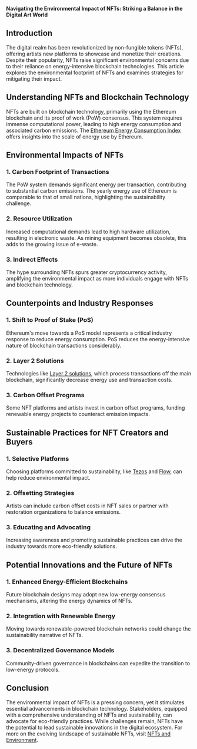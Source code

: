 **Navigating the Environmental Impact of NFTs: Striking a Balance in the Digital Art World**

## Introduction

The digital realm has been revolutionized by non-fungible tokens (NFTs), offering artists new platforms to showcase and monetize their creations. Despite their popularity, NFTs raise significant environmental concerns due to their reliance on energy-intensive blockchain technologies. This article explores the environmental footprint of NFTs and examines strategies for mitigating their impact.

## Understanding NFTs and Blockchain Technology

NFTs are built on blockchain technology, primarily using the Ethereum blockchain and its proof of work (PoW) consensus. This system requires immense computational power, leading to high energy consumption and associated carbon emissions. The [Ethereum Energy Consumption Index](https://digiconomist.net/ethereum-energy-consumption) offers insights into the scale of energy use by Ethereum.

## Environmental Impacts of NFTs

### 1. Carbon Footprint of Transactions

The PoW system demands significant energy per transaction, contributing to substantial carbon emissions. The yearly energy use of Ethereum is comparable to that of small nations, highlighting the sustainability challenge.

### 2. Resource Utilization

Increased computational demands lead to high hardware utilization, resulting in electronic waste. As mining equipment becomes obsolete, this adds to the growing issue of e-waste.

### 3. Indirect Effects

The hype surrounding NFTs spurs greater cryptocurrency activity, amplifying the environmental impact as more individuals engage with NFTs and blockchain technology.

## Counterpoints and Industry Responses

### 1. Shift to Proof of Stake (PoS)

Ethereum's move towards a PoS model represents a critical industry response to reduce energy consumption. PoS reduces the energy-intensive nature of blockchain transactions considerably.

### 2. Layer 2 Solutions

Technologies like [Layer 2 solutions](https://ethereum.org/en/developers/docs/layer-2-scaling/), which process transactions off the main blockchain, significantly decrease energy use and transaction costs.

### 3. Carbon Offset Programs

Some NFT platforms and artists invest in carbon offset programs, funding renewable energy projects to counteract emission impacts.

## Sustainable Practices for NFT Creators and Buyers

### 1. Selective Platforms

Choosing platforms committed to sustainability, like [Tezos](https://tezos.com) and [Flow](https://www.onflow.org), can help reduce environmental impact.

### 2. Offsetting Strategies

Artists can include carbon offset costs in NFT sales or partner with restoration organizations to balance emissions.

### 3. Educating and Advocating

Increasing awareness and promoting sustainable practices can drive the industry towards more eco-friendly solutions.

## Potential Innovations and the Future of NFTs

### 1. Enhanced Energy-Efficient Blockchains

Future blockchain designs may adopt new low-energy consensus mechanisms, altering the energy dynamics of NFTs.

### 2. Integration with Renewable Energy

Moving towards renewable-powered blockchain networks could change the sustainability narrative of NFTs.

### 3. Decentralized Governance Models

Community-driven governance in blockchains can expedite the transition to low-energy protocols.

## Conclusion

The environmental impact of NFTs is a pressing concern, yet it stimulates essential advancements in blockchain technology. Stakeholders, equipped with a comprehensive understanding of NFTs and sustainability, can advocate for eco-friendly practices. While challenges remain, NFTs have the potential to lead sustainable innovations in the digital ecosystem. For more on the evolving landscape of sustainable NFTs, visit [NFTs and Environment](https://www.forbes.com/sites/robertanthonypejman/2021/09/07/why-nfts-are-one-of-the-most-important-innovations-of-the-century/?sh=6febab4a2c6d).